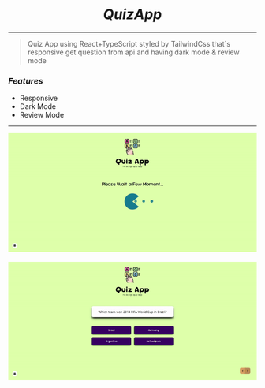 # $$Quiz App$$

------------
>  Quiz App using React+TypeScript styled by TailwindCss that`s responsive get question from api and having dark mode &
>  review mode

### $Features$

* Responsive
* Dark Mode
* Review Mode

-----------

<p align="center">
<img src="src\assets\Images\quiz-app-1.gif">
<br/>
<br/>
<img src="src\assets\Images\quiz-app-2.gif">
</p>

